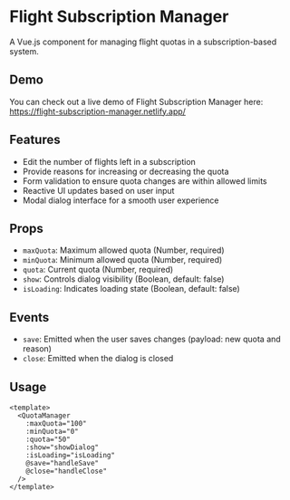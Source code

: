 # Flight Subscription Manager

A Vue.js component for managing flight quotas in a subscription-based system.

## Demo

You can check out a live demo of Flight Subscription Manager here: https://flight-subscription-manager.netlify.app/

## Features

- Edit the number of flights left in a subscription
- Provide reasons for increasing or decreasing the quota
- Form validation to ensure quota changes are within allowed limits
- Reactive UI updates based on user input
- Modal dialog interface for a smooth user experience

## Props

- `maxQuota`: Maximum allowed quota (Number, required)
- `minQuota`: Minimum allowed quota (Number, required)
- `quota`: Current quota (Number, required)
- `show`: Controls dialog visibility (Boolean, default: false)
- `isLoading`: Indicates loading state (Boolean, default: false)

## Events

- `save`: Emitted when the user saves changes (payload: new quota and reason)
- `close`: Emitted when the dialog is closed

## Usage

```vue
<template>
  <QuotaManager
    :maxQuota="100"
    :minQuota="0"
    :quota="50"
    :show="showDialog"
    :isLoading="isLoading"
    @save="handleSave"
    @close="handleClose"
  />
</template>
